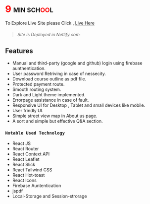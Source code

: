 # <span style="color:red;font-size:30px">9</span> <span style="font-size:20px">MIN SCH<span style="color:red;">OO</span>L</span>

To Explore Live Site please Click , [Live Here](https://9-min-school.netlify.app/)

> ###### Site is Deployed in Netlify.com

## Features

- Manual and third-party (google and github) login using firebase aunthentication.
- User password Retriving in case of nessecity.
- Download course outline as pdf file.
- Protected payment route.
- Smooth routing system.
- Dark and Light theme implemented.
- Errorpage assistance in case of fault.
- Responsive UI for Desktop , Tablet and small devices like mobile.
- User frindly UI.
- Simple street view map in About us page.
- A sort and simple but effective Q&A section.

### `Notable Used Technology`

- React JS
- React Router
- React Context API
- React Leaflet
- React Slick
- React Tailwind CSS
- React Hot-toast
- React Icons
- Firebase Auntentication
- jspdf
- Local-Storage and Session-strorage
